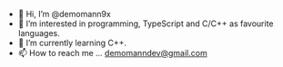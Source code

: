 - 👋 Hi, I’m @demomann9x
- 👀 I’m interested in programming, TypeScript and C/C++ as favourite languages.
- 🌱 I’m currently learning C++.
- 📫 How to reach me ... <demomanndev@gmail.com>


